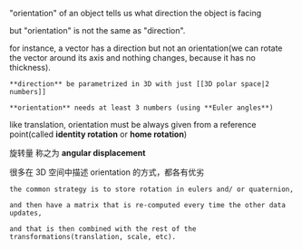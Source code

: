 "orientation" of an object tells us what direction the object is facing 

but "orientation" is not the same as "direction".

for instance, a vector has a direction but not an orientation(we can rotate the vector around its axis and nothing changes, because it has no thickness).

```
**direction** be parametrized in 3D with just [[3D polar space|2 numbers]]

**orientation** needs at least 3 numbers (using **Euler angles**)
```

like translation, orientation must be always given from a reference point(called **identity rotation** or **home rotation**)

旋转量 称之为 **angular displacement**

很多在 3D 空间中描述 orientation 的方式，都各有优劣

```
the common strategy is to store rotation in eulers and/ or quaternion, 

and then have a matrix that is re-computed every time the other data updates, 

and that is then combined with the rest of the transformations(translation, scale, etc).
```
